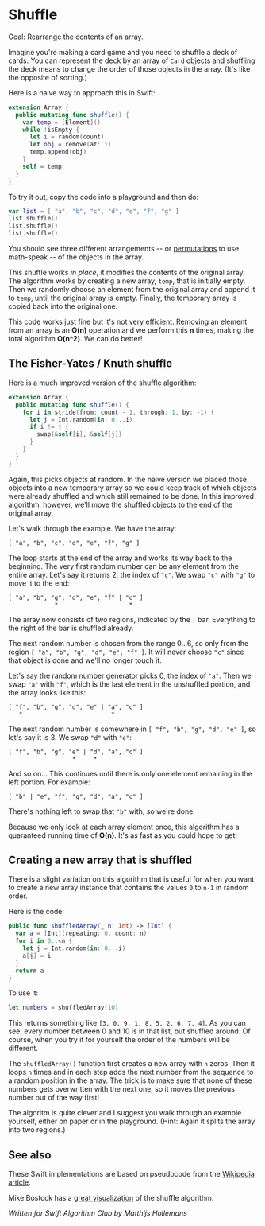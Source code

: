 # Shuffle

Goal: Rearrange the contents of an array.

Imagine you're making a card game and you need to shuffle a deck of cards. You can represent the deck by an array of `Card` objects and shuffling the deck means to change the order of those objects in the array. (It's like the opposite of sorting.)

Here is a naive way to approach this in Swift:

```swift
extension Array {
  public mutating func shuffle() {
    var temp = [Element]()
    while !isEmpty {
      let i = random(count)
      let obj = remove(at: i)
      temp.append(obj)
    }
    self = temp
  }
}
```

To try it out, copy the code into a playground and then do:

```swift
var list = [ "a", "b", "c", "d", "e", "f", "g" ]
list.shuffle()
list.shuffle()
list.shuffle()
```

You should see three different arrangements -- or [permutations](../Combinatorics/) to use math-speak -- of the objects in the array.

This shuffle works *in place*, it modifies the contents of the original array. The algorithm works by creating a new array, `temp`, that is initially empty. Then we randomly choose an element from the original array and append it to `temp`, until the original array is empty. Finally, the temporary array is copied back into the original one.

This code works just fine but it's not very efficient. Removing an element from an array is an **O(n)** operation and we perform this **n** times, making the total algorithm **O(n^2)**. We can do better!

## The Fisher-Yates / Knuth shuffle

Here is a much improved version of the shuffle algorithm:

```swift
extension Array {
  public mutating func shuffle() {
    for i in stride(from: count - 1, through: 1, by: -1) {
      let j = Int.random(in: 0...i)
      if i != j {
        swap(&self[i], &self[j])
      }
    }
  }
}
```

Again, this picks objects at random. In the naive version we placed those objects into a new temporary array so we could keep track of which objects were already shuffled and which still remained to be done. In this improved algorithm, however, we'll move the shuffled objects to the end of the original array. 

Let's walk through the example. We have the array:

	[ "a", "b", "c", "d", "e", "f", "g" ]

The loop starts at the end of the array and works its way back to the beginning. The very first random number can be any element from the entire array. Let's say it returns 2, the index of `"c"`. We swap `"c"` with `"g"` to move it to the end:

	[ "a", "b", "g", "d", "e", "f" | "c" ]
	             *                    *

The array now consists of two regions, indicated by the `|` bar. Everything to the right of the bar is shuffled already. 

The next random number is chosen from the range 0...6, so only from the region `[ "a", "b", "g", "d", "e", "f" ]`. It will never choose `"c"` since that object is done and we'll no longer touch it.

Let's say the random number generator picks 0, the index of `"a"`. Then we swap `"a"` with `"f"`, which is the last element in the unshuffled portion, and the array looks like this:

	[ "f", "b", "g", "d", "e" | "a", "c" ]
	   *                         *

The next random number is somewhere in `[ "f", "b", "g", "d", "e" ]`, so let's say it is 3. We swap `"d"` with `"e"`:

	[ "f", "b", "g", "e" | "d", "a", "c" ]
	                  *     *

And so on... This continues until there is only one element remaining in the left portion. For example:

	[ "b" | "e", "f", "g", "d", "a", "c" ]

There's nothing left to swap that `"b"` with, so we're done.

Because we only look at each array element once, this algorithm has a guaranteed running time of **O(n)**. It's as fast as you could hope to get!

## Creating a new array that is shuffled

There is a slight variation on this algorithm that is useful for when you want to create a new array instance that contains the values `0` to `n-1` in random order.

Here is the code:

```swift
public func shuffledArray(_ n: Int) -> [Int] {
  var a = [Int](repeating: 0, count: n)
  for i in 0..<n {
    let j = Int.random(in: 0...i)
    a[j] = i
  }
  return a
}
```

To use it:

```swift
let numbers = shuffledArray(10)
```

This returns something like `[3, 0, 9, 1, 8, 5, 2, 6, 7, 4]`. As you can see, every number between 0 and 10 is in that list, but shuffled around. Of course, when you try it for yourself the order of the numbers will be different. 

The `shuffledArray()` function first creates a new array with `n` zeros. Then it loops `n` times and in each step adds the next number from the sequence to a random position in the array. The trick is to make sure that none of these numbers gets overwritten with the next one, so it moves the previous number out of the way first!

The algoritm is quite clever and I suggest you walk through an example yourself, either on paper or in the playground. (Hint: Again it splits the array into two regions.)

## See also

These Swift implementations are based on pseudocode from the [Wikipedia article](https://en.wikipedia.org/wiki/Fisher–Yates_shuffle).

Mike Bostock has a [great visualization](http://bost.ocks.org/mike/shuffle/) of the shuffle algorithm.

*Written for Swift Algorithm Club by Matthijs Hollemans*
